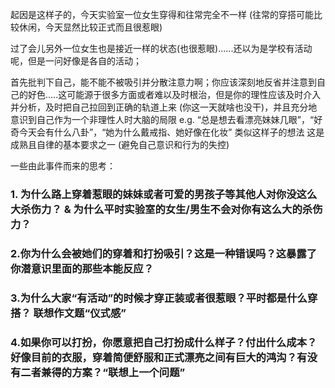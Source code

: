 
起因是这样子的，今天实验室一位女生穿得和往常完全不一样 (往常的穿搭可能比较休闲，今天显然比较正式而且很惹眼)  

过了会儿另外一位女生也是接近一样的状态(也很惹眼)......还以为是学校有活动呢，但是一问好像是各自的活动；

首先批判下自己，能不能不被吸引并分散注意力啊；你应该深刻地反省并注意到自己的好色.....这可能源于很多方面或者难以及时根治，但是你的理性应该及时介入并分析，及时把自己拉回到正确的轨道上来 (你这一天就啥也没干)，并且充分地意识到自己作为一个非理性人时大脑的局限 e.g. “总是想去看漂亮妹妹几眼”，“好奇今天会有什么八卦”，“她为什么戴戒指、她好像在化妆” 类似这样子的想法 这是成熟且自律的基本要求之一 (避免自己意识和行为的失控)

一些由此事件而来的思考：

### 1. 为什么路上穿着惹眼的妹妹或者可爱的男孩子等其他人对你没这么大杀伤力？ & 为什么平时实验室的女生/男生不会对你有这么大的杀伤力？

### 2.你为什么会被她们的穿着和打扮吸引？这是一种错误吗？这暴露了你潜意识里面的那些本能反应？

### 3.为什么大家“有活动”的时候才穿正装或者很惹眼？平时都是什么穿搭？ 联想作文题“仪式感”

### 4.如果你可以打扮，你愿意把自己打扮成什么样子？付出什么成本？好像目前的衣服，穿着简便舒服和正式漂亮之间有巨大的鸿沟？有没有二者兼得的方案？“联想上一个问题”
